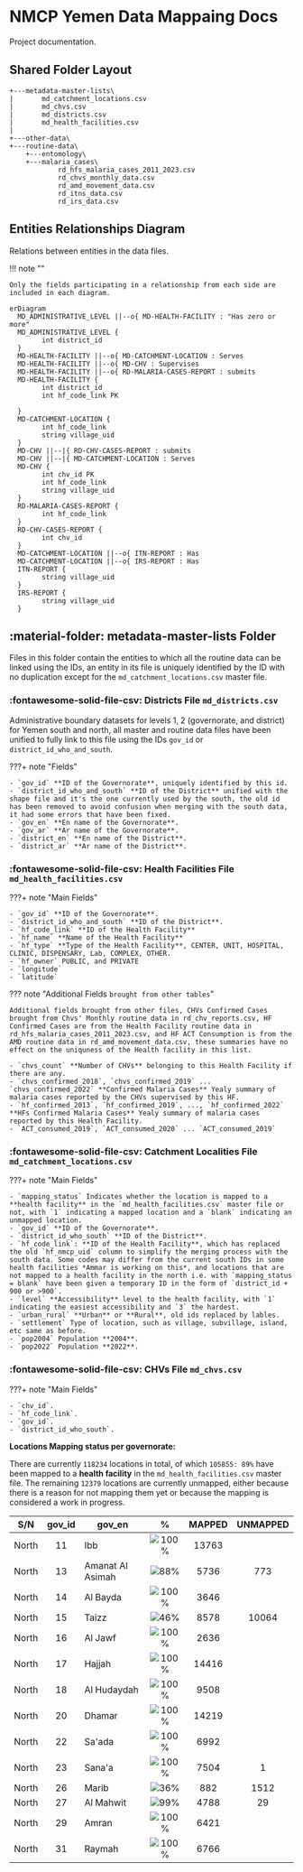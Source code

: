 # NMCP Yemen Data Mappaing Docs

Project documentation.

## Shared Folder Layout

    +---metadata-master-lists\
    |       md_catchment_locations.csv
    |       md_chvs.csv
    |       md_districts.csv
    |       md_health_facilities.csv
    |
    +---other-data\
    +---routine-data\
        +---entomology\
        +---malaria_cases\
                rd_hfs_malaria_cases_2011_2023.csv
                rd_chvs_monthly_data.csv
                rd_amd_movement_data.csv
                rd_itns_data.csv
                rd_irs_data.csv

## Entities Relationships Diagram

Relations between entities in the data files.

!!! note ""

    Only the fields participating in a relationship from each side are included in each diagram.

```mermaid
erDiagram
  MD_ADMINISTRATIVE_LEVEL ||--o{ MD-HEALTH-FACILITY : "Has zero or more"
  MD_ADMINISTRATIVE_LEVEL {
        int district_id
  }
  MD-HEALTH-FACILITY ||--o{ MD-CATCHMENT-LOCATION : Serves
  MD-HEALTH-FACILITY ||--o{ MD-CHV : Supervises
  MD-HEALTH-FACILITY ||--o{ RD-MALARIA-CASES-REPORT : submits
  MD-HEALTH-FACILITY {
        int district_id
        int hf_code_link PK

  }
  MD-CATCHMENT-LOCATION {
        int hf_code_link
        string village_uid
  }
  MD-CHV ||--|{ RD-CHV-CASES-REPORT : submits
  MD-CHV ||--|{ MD-CATCHMENT-LOCATION : Serves
  MD-CHV {
        int chv_id PK
        int hf_code_link
        string village_uid
  }
  RD-MALARIA-CASES-REPORT {
        int hf_code_link
  }
  RD-CHV-CASES-REPORT {
        int chv_id
  }
  MD-CATCHMENT-LOCATION ||--o{ ITN-REPORT : Has
  MD-CATCHMENT-LOCATION ||--o{ IRS-REPORT : Has
  ITN-REPORT {
        string village_uid
  }
  IRS-REPORT {
        string village_uid
  }
```

## :material-folder: metadata-master-lists Folder

Files in this folder contain the entities to which all the routine data can be linked using the IDs, an entity in its file is uniquely identified by the ID with no duplication except for the `md_catchment_locations.csv` master file.

### :fontawesome-solid-file-csv: Districts File `md_districts.csv`

Administrative boundary datasets for levels 1, 2 (governorate, and district) for Yemen south and north, all master and routine data files have been unified to fully link to this file using the IDs `gov_id` or `district_id_who_and_south`.

???+ note "Fields"

    - `gov_id` **ID of the Governorate**, uniquely identified by this id.
    - `district_id_who_and_south` **ID of the District** unified with the shape file and it's the one currently used by the south, the old id has been removed to avoid confusion when merging with the south data, it had some errors that have been fixed.
    - `gov_en` **En name of the Governorate**.
    - `gov_ar` **Ar name of the Governorate**.
    - `district_en` **En name of the District**.
    - `district_ar` **Ar name of the District**.

### :fontawesome-solid-file-csv: Health Facilities File `md_health_facilities.csv`

???+ note "Main Fields"

    - `gov_id` **ID of the Governorate**.
    - `district_id_who_and_south` **ID of the District**.
    - `hf_code_link` **ID of the Health Facility**
    - `hf_name` **Name of the Health Facility**
    - `hf_type` **Type of the Health Facility**, CENTER, UNIT, HOSPITAL, CLINIC, DISPENSARY, Lab, COMPLEX, OTHER.
    - `hf_owner` PUBLIC, and PRIVATE
    - `longitude`
    - `latitude`

??? note "Additional Fields `brought from other tables`"

    Additional fields brought from other files, CHVs Confirmed Cases brought from Chvs' Monthly routine data in rd_chv_reports.csv, HF Confirmed Cases are from the Health Facility routine data in rd_hfs_malaria_cases_2011_2023.csv, and HF ACT Consumption is from the AMD routine data in rd_amd_movement_data.csv, these summaries have no effect on the uniquness of the Health facility in this list.

    - `chvs_count` **Number of CHVs** belonging to this Health Facility if there are any.
    - `chvs_confirmed_2018`, `chvs_confirmed_2019` ... `chvs_confirmed_2022` **Confirmed Malaria Cases** Yealy summary of malaria cases reported by the CHVs supervised by this HF.
    - `hf_confirmed_2013`, `hf_confirmed_2019`, ..., `hf_confirmed_2022` **HFs Confirmed Malaria Cases** Yealy summary of malaria cases reported by this Health Facility.
    - `ACT_consumed_2019`, `ACT_consumed_2020` ... `ACT_consumed_2019`

### :fontawesome-solid-file-csv: Catchment Localities File `md_catchment_locations.csv`

???+ note "Main Fields"

    - `mapping_status` Indicates whether the location is mapped to a **health facility** in the `md_health_facilities.csv` master file or not, with `1` indicating a mapped location and a `blank` indicating an unmapped location.
    - `gov_id` **ID of the Governorate**.
    - `district_id_who_south` **ID of the District**.
    - `hf_code_link`: **ID of the Health Facility**, which has replaced the old `hf_nmcp_uid` column to simplify the merging process with the south data. Some codes may differ from the current south IDs in some health facilities *Ammar is working on this*, and locations that are not mapped to a health facility in the north i.e. with `mapping_status = blank` have been given a temporary ID in the form of `district_id + 900 or >900`.
    - `level` **Accessibility** level to the health facility, with `1` indicating the easiest accessibility and `3` the hardest.
    - `urban_rural` **Urban** or **Rural**, old ids replaced by lables.
    - `settlement` Type of location, such as village, subvillage, island, etc same as before.
    - `pop2004` Population **2004**.
    - `pop2022` Population **2022**.

### :fontawesome-solid-file-csv: CHVs File `md_chvs.csv`

???+ note "Main Fields"

    - `chv_id`.
    - `hf_code_link`.
    - `gov_id`.
    - `district_id_who_south`.

**Locations Mapping status per governorate:**

There are currently `118234` locations in total, of which `105855: 89%` have been mapped to a **health facility** in the `md_health_facilities.csv` master file. The remaining `12379` locations are currently unmapped, either because there is a reason for not mapping them yet or because the mapping is considered a work in progress.

| S/N   | gov_id | gov_en           |                   %                    | MAPPED | UNMAPPED |
| ----- | :----: | ---------------- | :------------------------------------: | :----: | :------: |
| North |   11   | Ibb              | ![100%](https://geps.dev/progress/100) | 13763  |          |
| North |   13   | Amanat Al Asimah |  ![88%](https://geps.dev/progress/88)  |  5736  |   773    |
| North |   14   | Al Bayda         | ![100%](https://geps.dev/progress/100) |  3646  |          |
| North |   15   | Taizz            |  ![46%](https://geps.dev/progress/46)  |  8578  |  10064   |
| North |   16   | Al Jawf          | ![100%](https://geps.dev/progress/100) |  2636  |          |
| North |   17   | Hajjah           | ![100%](https://geps.dev/progress/100) | 14416  |          |
| North |   18   | Al Hudaydah      | ![100%](https://geps.dev/progress/100) |  9508  |          |
| North |   20   | Dhamar           | ![100%](https://geps.dev/progress/100) | 14219  |          |
| North |   22   | Sa'ada           | ![100%](https://geps.dev/progress/100) |  6992  |          |
| North |   23   | Sana'a           | ![100%](https://geps.dev/progress/100) |  7504  |    1     |
| North |   26   | Marib            |  ![36%](https://geps.dev/progress/36)  |  882   |   1512   |
| North |   27   | Al Mahwit        |  ![99%](https://geps.dev/progress/99)  |  4788  |    29    |
| North |   29   | Amran            | ![100%](https://geps.dev/progress/100) |  6421  |          |
| North |   31   | Raymah           | ![100%](https://geps.dev/progress/100) |  6766  |          |
